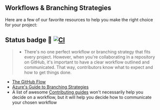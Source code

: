 ## Workflows & Branching Strategies
Here are a few of our favorite resources to help you make the right choice for your project: 

## Status badge 🗽 [![CI](https://github.com/djibal/innersource/actions/workflows/blank.yml/badge.svg)](https://github.com/djibal/innersource/actions/workflows/blank.yml)
> - There's no one perfect workflow or branching strategy that fits every project. However, when you're collaborating in a repository on GitHub, it's important to have a clear workflow outlined and communicated. That way, contributors know what to expect and how to get things done. 


- [The GitHub Flow](https://guides.github.com/introduction/flow/)
- [Azure's Guide to Branching Strategies](https://docs.microsoft.com/en-us/azure/devops/repos/git/git-branching-guidance?view=azure-devops)
- A list of awesome [Contributing guides](https://github.com/mntnr/awesome-contributing) won't necessarily help you decide on a workflow, but it will help you decide how to communicate your chosen workflow
